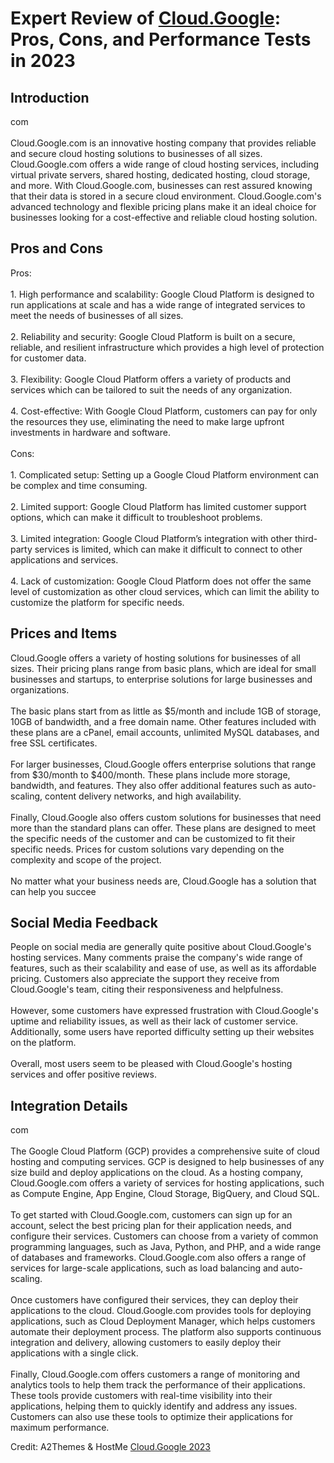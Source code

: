 <h1>Expert Review of <a href="https://a2themes.com/cloudgoogle-reviews">Cloud.Google</a>: Pros, Cons, and Performance Tests in 2023</h1>
<h2>Introduction</h2>
com<br><br>Cloud.Google.com is an innovative hosting company that provides reliable and secure cloud hosting solutions to businesses of all sizes. Cloud.Google.com offers a wide range of cloud hosting services, including virtual private servers, shared hosting, dedicated hosting, cloud storage, and more. With Cloud.Google.com, businesses can rest assured knowing that their data is stored in a secure cloud environment. Cloud.Google.com's advanced technology and flexible pricing plans make it an ideal choice for businesses looking for a cost-effective and reliable cloud hosting solution.
<h2>Pros and Cons</h2>
Pros:<br><br>1. High performance and scalability: Google Cloud Platform is designed to run applications at scale and has a wide range of integrated services to meet the needs of businesses of all sizes.<br><br>2. Reliability and security: Google Cloud Platform is built on a secure, reliable, and resilient infrastructure which provides a high level of protection for customer data.<br><br>3. Flexibility: Google Cloud Platform offers a variety of products and services which can be tailored to suit the needs of any organization.<br><br>4. Cost-effective: With Google Cloud Platform, customers can pay for only the resources they use, eliminating the need to make large upfront investments in hardware and software.<br><br>Cons:<br><br>1. Complicated setup: Setting up a Google Cloud Platform environment can be complex and time consuming.<br><br>2. Limited support: Google Cloud Platform has limited customer support options, which can make it difficult to troubleshoot problems.<br><br>3. Limited integration: Google Cloud Platform’s integration with other third-party services is limited, which can make it difficult to connect to other applications and services.<br><br>4. Lack of customization: Google Cloud Platform does not offer the same level of customization as other cloud services, which can limit the ability to customize the platform for specific needs.
<h2>Prices and Items</h2>
Cloud.Google offers a variety of hosting solutions for businesses of all sizes. Their pricing plans range from basic plans, which are ideal for small businesses and startups, to enterprise solutions for large businesses and organizations.<br><br>The basic plans start from as little as $5/month and include 1GB of storage, 10GB of bandwidth, and a free domain name. Other features included with these plans are a cPanel, email accounts, unlimited MySQL databases, and free SSL certificates.<br><br>For larger businesses, Cloud.Google offers enterprise solutions that range from $30/month to $400/month. These plans include more storage, bandwidth, and features. They also offer additional features such as auto-scaling, content delivery networks, and high availability.<br><br>Finally, Cloud.Google also offers custom solutions for businesses that need more than the standard plans can offer. These plans are designed to meet the specific needs of the customer and can be customized to fit their specific needs. Prices for custom solutions vary depending on the complexity and scope of the project.<br><br>No matter what your business needs are, Cloud.Google has a solution that can help you succee
<h2>Social Media Feedback</h2>
People on social media are generally quite positive about Cloud.Google's hosting services. Many comments praise the company's wide range of features, such as their scalability and ease of use, as well as its affordable pricing. Customers also appreciate the support they receive from Cloud.Google's team, citing their responsiveness and helpfulness.<br><br>However, some customers have expressed frustration with Cloud.Google's uptime and reliability issues, as well as their lack of customer service. Additionally, some users have reported difficulty setting up their websites on the platform.<br><br>Overall, most users seem to be pleased with Cloud.Google's hosting services and offer positive reviews.
<h2>Integration Details</h2>
com<br><br>The Google Cloud Platform (GCP) provides a comprehensive suite of cloud hosting and computing services. GCP is designed to help businesses of any size build and deploy applications on the cloud. As a hosting company, Cloud.Google.com offers a variety of services for hosting applications, such as Compute Engine, App Engine, Cloud Storage, BigQuery, and Cloud SQL.<br><br>To get started with Cloud.Google.com, customers can sign up for an account, select the best pricing plan for their application needs, and configure their services. Customers can choose from a variety of common programming languages, such as Java, Python, and PHP, and a wide range of databases and frameworks. Cloud.Google.com also offers a range of services for large-scale applications, such as load balancing and auto-scaling.<br><br>Once customers have configured their services, they can deploy their applications to the cloud. Cloud.Google.com provides tools for deploying applications, such as Cloud Deployment Manager, which helps customers automate their deployment process. The platform also supports continuous integration and delivery, allowing customers to easily deploy their applications with a single click.<br><br>Finally, Cloud.Google.com offers customers a range of monitoring and analytics tools to help them track the performance of their applications. These tools provide customers with real-time visibility into their applications, helping them to quickly identify and address any issues. Customers can also use these tools to optimize their applications for maximum performance.
<p>Credit: A2Themes & HostMe <a href="https://a2themes.com/cloudgoogle-reviews">Cloud.Google 2023</a></p>